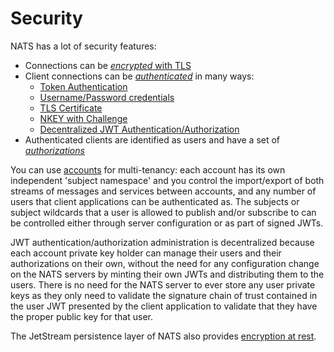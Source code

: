 # Security

NATS has a lot of security features:

* Connections can be [_encrypted_ with TLS](/running-a-nats-service/configuration/securing_nats/tls.md)
* Client connections can be [_authenticated_](../running-a-nats-service/configuration/securing_nats/auth_intro/) in many ways:
  * [Token Authentication](../running-a-nats-service/configuration/securing_nats/auth_intro/tokens.md)
  * [Username/Password credentials](../running-a-nats-service/configuration/securing_nats/auth_intro/username_password.md)
  * [TLS Certificate](../running-a-nats-service/configuration/securing_nats/auth_intro/tls_mutual_auth.md)
  * [NKEY with Challenge](../running-a-nats-service/configuration/securing_nats/auth_intro/nkey_auth.md)
  * [Decentralized JWT Authentication/Authorization](../running-a-nats-service/configuration/securing_nats/jwt/)
* Authenticated clients are identified as users and have a set of [_authorizations_](../running-a-nats-service/configuration/securing_nats/authorization.md)

You can use [accounts](../running-a-nats-service/configuration/securing_nats/accounts.md) for multi-tenancy: each account has its own independent 'subject namespace' and you control the import/export of both streams of messages and services between accounts, and any number of users that client applications can be authenticated as. The subjects or subject wildcards that a user is allowed to publish and/or subscribe to can be controlled either through server configuration or as part of signed JWTs.

JWT authentication/authorization administration is decentralized because each account private key holder can manage their users and their authorizations on their own, without the need for any configuration change on the NATS servers by minting their own JWTs and distributing them to the users. There is no need for the NATS server to ever store any user private keys as they only need to validate the signature chain of trust contained in the user JWT presented by the client application to validate that they have the proper public key for that user.

The JetStream persistence layer of NATS also provides [encryption at rest](../running-a-nats-service/nats_admin/jetstream_admin/encryption_at_rest.md).
